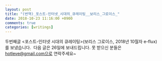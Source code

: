 ```yaml
---
layout: post
title: "(번역)_포스트-인터넷_시대의_큐레이팅__보리스_그로이스_"
date: 2018-10-23 11:16:00 +0900
comments: true 
categories: [writings] 
---
```

두번째글 <포스트-인터넷 시대의 큐레이팅>(보리스 그로이스, 2018년 10월자 e-flux)를 보냈습니다. 
다음 글은 26일에 보내드립니다. 못 받으신 분들은 hotleve@gmail.com으로 연락주세요~
